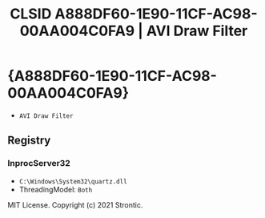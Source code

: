 ﻿---
title: "CLSID A888DF60-1E90-11CF-AC98-00AA004C0FA9 | AVI Draw Filter"
excerpt: What is COM-Object CLSID A888DF60-1E90-11CF-AC98-00AA004C0FA9?
---

# {A888DF60-1E90-11CF-AC98-00AA004C0FA9}

* `AVI Draw Filter`

## Registry


### InprocServer32

* `C:\Windows\System32\quartz.dll`
* ThreadingModel: `Both`

MIT License. Copyright (c) 2021 Strontic.


